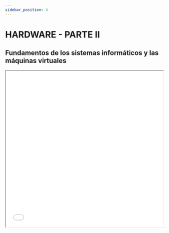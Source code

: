 ```yaml
---
sidebar_position: 4
---
```



# HARDWARE - PARTE II

## Fundamentos de los sistemas informáticos y las máquinas virtuales

<div>
    <iframe src="/hardware/pdf/UT1 - PARTE II 2025.pdf" width="100%" height="500px" />
</div>


